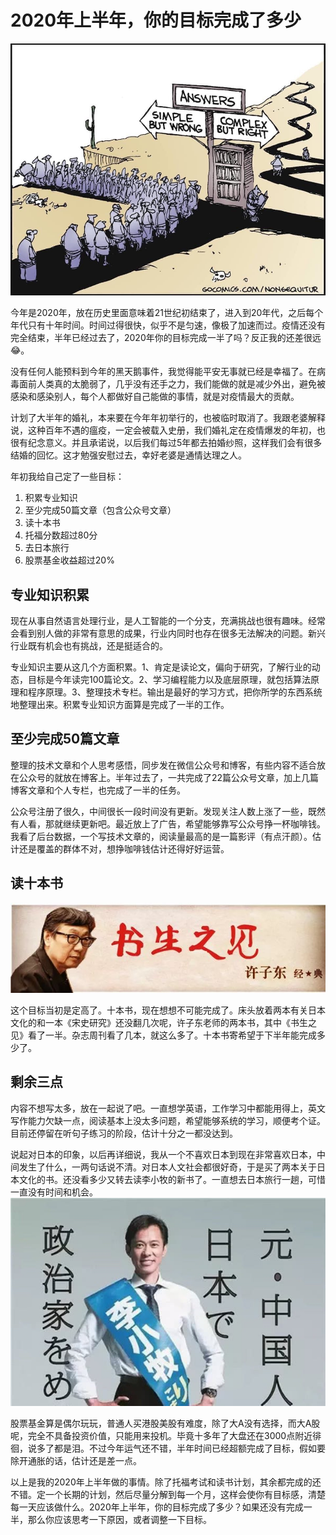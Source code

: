 # 2020年上半年，你的目标完成了多少
![](media/15929768283494/15929835792056.jpg)

今年是2020年，放在历史里面意味着21世纪初结束了，进入到20年代，之后每个年代只有十年时间。时间过得很快，似乎不是匀速，像极了加速而过。疫情还没有完全结束，半年已经过去了，2020年你的目标完成一半了吗？反正我的还差很远😂。

没有任何人能预料到今年的黑天鹅事件，我觉得能平安无事就已经是幸福了。在病毒面前人类真的太脆弱了，几乎没有还手之力，我们能做的就是减少外出，避免被感染和感染别人，每个人都做好自己能做的事情，就是对疫情最大的贡献。

计划了大半年的婚礼，本来要在今年年初举行的，也被临时取消了。我跟老婆解释说，这种百年不遇的瘟疫，一定会被载入史册，我们婚礼定在疫情爆发的年初，也很有纪念意义。并且承诺说，以后我们每过5年都去拍婚纱照，这样我们会有很多结婚的回忆。这才勉强安慰过去，幸好老婆是通情达理之人。

年初我给自己定了一些目标：
1. 积累专业知识
2. 至少完成50篇文章（包含公众号文章）
3. 读十本书
4. 托福分数超过80分
5. 去日本旅行
6. 股票基金收益超过20%

## 专业知识积累
现在从事自然语言处理行业，是人工智能的一个分支，充满挑战也很有趣味。经常会看到别人做的非常有意思的成果，行业内同时也存在很多无法解决的问题。新兴行业既有机会也有挑战，还是挺适合的。

专业知识主要从这几个方面积累。1、肯定是读论文，偏向于研究，了解行业的动态，目标是今年读完100篇论文。2、学习编程能力以及底层原理，就包括算法原理和程序原理。3、整理技术专栏。输出是最好的学习方式，把你所学的东西系统地整理出来。积累专业知识方面算是完成了一半的工作。

## 至少完成50篇文章
整理的技术文章和个人思考感悟，同步发在微信公众号和博客，有些内容不适合放在公众号的就放在博客上。半年过去了，一共完成了22篇公众号文章，加上几篇博客文章和个人专栏，也完成了一半的任务。

公众号注册了很久，中间很长一段时间没有更新。发现关注人数上涨了一些，既然有人看，那就继续更新吧。最近放上了广告，希望能够靠写公众号挣一杯咖啡钱。我看了后台数据，一个写技术文章的，阅读量最高的是一篇影评（有点汗颜）。估计还是覆盖的群体不对，想挣咖啡钱估计还得好好运营。

## 读十本书
![](media/15929768283494/15929834457431.jpg)

这个目标当初是定高了。十本书，现在想想不可能完成了。床头放着两本有关日本文化的和一本《宋史研究》还没翻几次呢，许子东老师的两本书，其中《书生之见》看了一半。杂志周刊看了几本，就这么多了。十本书寄希望于下半年能完成多少了。

## 剩余三点
内容不想写太多，放在一起说了吧。一直想学英语，工作学习中都能用得上，英文写作能力欠缺一点，阅读基本上没太多问题，希望能够系统的学习，顺便考个证。目前还停留在听句子练习的阶段，估计十分之一都没达到。

说起对日本的印象，以后再详细说，我从一个不喜欢日本到现在非常喜欢日本，中间发生了什么，一两句话说不清。对日本人文社会都很好奇，于是买了两本关于日本文化的书。还没看多少又转去读李小牧的新书了。一直想去日本旅行一趟，可惜一直没有时间和机会。
![](media/15929768283494/15929833960121.jpg)

股票基金算是偶尔玩玩，普通人买港股美股有难度，除了大A没有选择，而大A股呢，完全不具备投资价值，只能用来投机。毕竟十多年了大盘还在3000点附近徘徊，说多了都是泪。不过今年运气还不错，半年时间已经超额完成了目标，假如要除开通胀的话，估计还是差一点。

以上是我的2020年上半年做的事情。除了托福考试和读书计划，其余都完成的还不错。定一个长期的计划，然后尽量分解到每一个月，这样会使你有目标感，清楚每一天应该做什么。2020年上半年，你的目标完成了多少？如果还没有完成一半，那么你应该思考一下原因，或者调整一下目标。